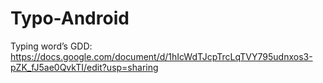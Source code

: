 # Typo-Android
Typing word’s
GDD: https://docs.google.com/document/d/1hIcWdTJcpTrcLqTVY795udnxos3-pZK_fJ5ae0QvkTI/edit?usp=sharing
